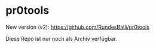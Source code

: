 # pr0tools
New version (v2): https://github.com/RundesBalli/pr0tools

Diese Repo ist nur noch als Archiv verfügbar.

